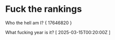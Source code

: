 # Fuck the rankings

Who the hell am I?
{ 17646820 }

What fucking year is it?
[ 2025-03-15T00:20:00Z ]
